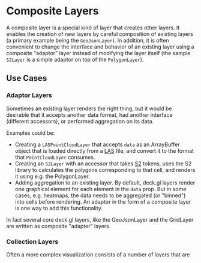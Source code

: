 # Composite Layers

A composite layer is a special kind of layer that creates other layers. It enables the creation of new layers by careful composition of existing layers (a primary example being the `GeoJsonLayer`). In addition, it is often convenient to change the interface and behavior of an existing layer using a composite "adaptor" layer instead of modifying the layer itself (the sample `S2Layer` is a simple adaptor on top of the `PolygonLayer`).

## Use Cases

### Adaptor Layers

Sometimes an existing layer renders the right thing, but it would be desirable that it accepts another data format, had another interface (different accessors), or performed aggregation on its data.

Examples could be:

* Creating a `LASPointCloudLayer` that accepts `data` as an ArrayBuffer object that is loaded directly from a [LAS](https://www.asprs.org/committee-general/laser-las-file-format-exchange-activities.html)
  file, and convert it to the format that `PointCloudLayer` consumes.
* Creating an `S2Layer` with an accessor that takes [S2](https://code.google.com/archive/p/s2-geometry-library/) tokens, uses the S2 library to calculates the polygons corresponding to that cell, and renders it using e.g. the PolygonLayer.
* Adding aggregation to an existing layer. By default, deck.gl layers render one graphical element for each element in the `data` prop. But in some cases, e.g. heatmaps, the data needs to be aggregated (or "binned") into cells before rendering. An adaptor in the form of a composite layer is one way to add this functionality.

In fact several core deck.gl layers, like the GeoJsonLayer and the GridLayer are written as composite "adapter" layers.

### Collection Layers

Often a more complex visualization consists of a number of layers that are rendered after breaking down a common set of props. It can be helpful to collect the code that does this breakdown into a single composite layer.


## Implementing Composite Layers

A common use case of composite layers is to augment the interface of existing layers. Consider the following example: the [ScatterplotLayer](/docs/layers/scatterplot-layer.md) either fills or outlines its circles. We need a layer that does both.

A composite layer can be created by extending the `CompositeLayer` class:

```js
import {Layer, ScatterplotLayer} from 'deck.gl';

class NiceScatterplotLayer extends CompositeLayer {
  // implementation
}
NiceScatterplotLayer.layerName = 'NiceScatterplotLayer';
```

### Defining Composite Layer Properties

We will need to define the layer-specific properties of the new layer. In this example, the new layer's interface is almost identical to that of the ScatterplotLayer, except instead of one `getColor` accessor, you need two accessors `getStrokeColor` and `getFillColor`:

```js
NiceScatterplotLayer.defaultProps = {
  ...ScatterplotLayer.defaultProps,
  getFillColor: d => [255, 255, 0],
  getStrokeColor: d => [255, 140, 0]
}
```

### Rendering Sublayers

A composite layer should implement the `renderLayers()` method and return an array of layers.

By convention, the `id` of sublayers should be the `id` of the composite layer plus a suffix, typically separated by a dash.

In this example, the idea is to draw two ScatterplotLayers, one for fill and one on top for the outline:

```js
class NiceScatterplotLayer extends CompositeLayer {
  renderLayers() {
    return [
      // the filled circles
      new ScatterplotLayer(this.getSubLayerProps({
        id: 'fill'
      }),
      // the outlines
      new ScatterplotLayer(this.getSubLayerProps({
        id: 'outline'
      })
    ];
  }
}
```

### Mapping Vs. Forwarding Properties

Because the composite layer doesn't draw directly to the canvas, it controls the rendering result by setting props of its sublayers.

In our example, we want the sublayers to share the same ScatterplotLayer properties such as `radiusScale`, `getPosition` and `getRadius`. It is also desirable to pass many of the base layer props to the sublayers, e.g. `opacity`, `fp64`, `pickable`, `visible` etc.

We then want to map the user defined `getFillColor` and `getStrokeColor` accessors to each `getColor` prop of the fill layer and the outline layer.

Finally, to make [`updateTrigger`](/docs/api-reference/layer.md#-updatetriggers-object-optional-) work when colors need to be recalculated, we will map respective accessor names to `getColor`.

```js
class NiceScatterplotLayer extends CompositeLayer {

  renderLayers() {
    const {updateTriggers} = this.props;

    return [
      // the filled circles
      new ScatterplotLayer({
        ...this.props,
        id: 'fill',
        getColor: this.props.getFillColor,
        outline: false,
        updateTriggers: {
          ...updateTrigger,
          getColor: updateTrigger.getFillColor
        }
      }),
      // the outlines
      new ScatterplotLayer({
        ...this.props,
        id: 'outline',
        getColor: this.props.getStrokeColor,
        outline: true,
        updateTriggers: {
          ...updateTrigger,
          getColor: updateTrigger.getStrokeColor
        }
      })
    ];
  }
}

```

### Picking

By default, the composite layer passes the picking info from its sublayers as-is to the callbacks. However, when we implement an adaptor layer that performs data conversion or aggregation, the data that the sublayer sees may not be the same data that the user passed in.

In this case, The composite layer may intercept the event info and modify it by implementing the `getPickingInfo()` method:

```js
class AwesomeCompositeLayer extends CompositeLayer {

  ...

  getPickingInfo({info}) {
    // override info.object
    return info;
  }

}
```

For more details, read about [how picking works](/docs/developer-guide/picking.md).
